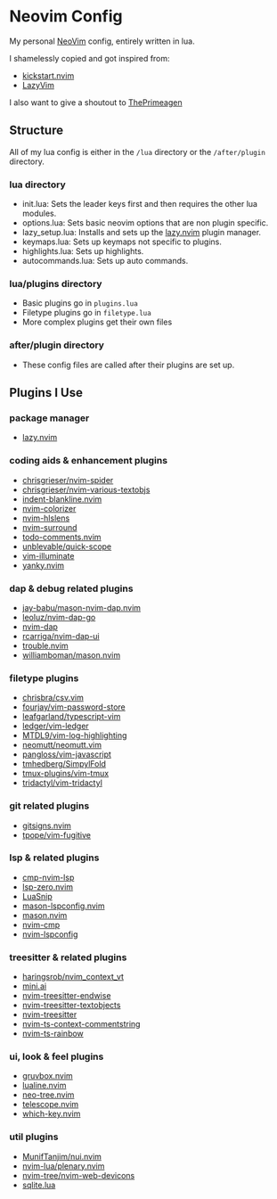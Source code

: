 # Neovim Config
My personal [NeoVim](https://github.com/neovim/neovim) config, entirely written in lua.

I shamelessly copied and got inspired from:
- [kickstart.nvim](https://github.com/nvim-lua/kickstart.nvim)
- [LazyVim](https://github.com/LazyVim/LazyVim)

I also want to give a shoutout to [ThePrimeagen](https://www.youtube.com/channel/UC8ENHE5xdFSwx71u3fDH5Xw)

## Structure
All of my lua config is either in the `/lua` directory or the `/after/plugin` directory.

### lua directory
- init.lua: Sets the leader keys first and then requires the other lua modules.
- options.lua: Sets basic neovim options that are non plugin specific.
- lazy_setup.lua: Installs and sets up the [lazy.nvim](https://github.com/folke/lazy.nvim) plugin manager.
- keymaps.lua: Sets up keymaps not specific to plugins.
- highlights.lua: Sets up highlights.
- autocommands.lua: Sets up auto commands.

### lua/plugins directory
- Basic plugins go in `plugins.lua`
- Filetype plugins go in `filetype.lua`
- More complex plugins get their own files

### after/plugin directory
- These config files are called after their plugins are set up.

## Plugins I Use

### package manager
- [lazy.nvim](https://github.com/folke/lazy.nvim)

### coding aids & enhancement plugins
- [chrisgrieser/nvim-spider](https://github.com/chrisgrieser/nvim-spider)
- [chrisgrieser/nvim-various-textobjs](https://github.com/chrisgrieser/nvim-various-textobjs)
- [indent-blankline.nvim](https://github.com/lukas-reineke/indent-blankline.nvim)
- [nvim-colorizer](https://github.com/norcalli/nvim-colorizer.lua)
- [nvim-hlslens](https://github.com/kevinhwang91/nvim-hlslens)
- [nvim-surround](https://github.com/kylechui/nvim-surround)
- [todo-comments.nvim](https://github.com/folke/todo-comments.nvim)
- [unblevable/quick-scope](https://github.com/unblevable/quick-scope)
- [vim-illuminate](https://github.com/RRethy/vim-illuminate)
- [yanky.nvim](https://github.com/gbprod/yanky.nvim)

### dap & debug related plugins
- [jay-babu/mason-nvim-dap.nvim](https://github.com/jay-babu/mason-nvim-dap.nvim)
- [leoluz/nvim-dap-go](https://github.com/leoluz/nvim-dap-go)
- [nvim-dap](https://github.com/mfussenegger/nvim-dap)
- [rcarriga/nvim-dap-ui](https://github.com/rcarriga/nvim-dap-ui)
- [trouble.nvim](https://github.com/folke/trouble.nvim)
- [williamboman/mason.nvim](https://github.com/williamboman/mason.nvim)

### filetype plugins
- [chrisbra/csv.vim](https://github.com/chrisbra/csv.vim)
- [fourjay/vim-password-store](https://github.com/fourjay/vim-password-store)
- [leafgarland/typescript-vim](https://github.com/leafgarland/typescript-vim)
- [ledger/vim-ledger](https://github.com/ledger/vim-ledger)
- [MTDL9/vim-log-highlighting](https://github.com/MTDL9/vim-log-highlighting)
- [neomutt/neomutt.vim](https://github.com/neomutt/neomutt.vim)
- [pangloss/vim-javascript](https://github.com/pangloss/vim-javascript)
- [tmhedberg/SimpylFold](https://github.com/tmhedberg/SimpylFold)
- [tmux-plugins/vim-tmux](https://github.com/tmux-plugins/vim-tmux)
- [tridactyl/vim-tridactyl](https://github.com/tridactyl/vim-tridactyl)

### git related plugins
- [gitsigns.nvim](https://github.com/lewis6991/gitsigns.nvim)
- [tpope/vim-fugitive](https://github.com/tpope/vim-fugitive)

### lsp & related plugins
- [cmp-nvim-lsp](https://github.com/hrsh7th/cmp-nvim-lsp)
- [lsp-zero.nvim](https://github.com/VonHeikemen/lsp-zero.nvim)
- [LuaSnip](https://github.com/L3MON4D3/LuaSnip)
- [mason-lspconfig.nvim](https://github.com/williamboman/mason-lspconfig.nvim)
- [mason.nvim](https://github.com/williamboman/mason.nvim)
- [nvim-cmp](https://github.com/hrsh7th/nvim-cmp)
- [nvim-lspconfig](https://github.com/neovim/nvim-lspconfig)

### treesitter & related plugins
- [haringsrob/nvim_context_vt](https://github.com/haringsrob/nvim_context_vt)
- [mini.ai](https://github.com/echasnovski/mini.ai)
- [nvim-treesitter-endwise](https://github.com/RRethy/nvim-treesitter-endwise)
- [nvim-treesitter-textobjects](https://github.com/nvim-treesitter/nvim-treesitter-textobjects)
- [nvim-treesitter](https://github.com/nvim-treesitter/nvim-treesitter)
- [nvim-ts-context-commentstring](https://github.com/JoosepAlviste/nvim-ts-context-commentstring)
- [nvim-ts-rainbow](https://github.com/p00f/nvim-ts-rainbow)

### ui, look & feel plugins
- [gruvbox.nvim](https://github.com/ellisonleao/gruvbox.nvim)
- [lualine.nvim](https://github.com/nvim-lualine/lualine.nvim)
- [neo-tree.nvim](https://github.com/nvim-neo-tree/neo-tree.nvim)
- [telescope.nvim](https://github.com/nvim-telescope/telescope.nvim)
- [which-key.nvim](https://github.com/folke/which-key.nvim)

### util plugins
- [MunifTanjim/nui.nvim](https://github.com/MunifTanjim/nui.nvim)
- [nvim-lua/plenary.nvim](https://github.com/nvim-lua/plenary.nvim)
- [nvim-tree/nvim-web-devicons](https://github.com/nvim-tree/nvim-web-devicons)
- [sqlite.lua](https://github.com/kkharji/sqlite.lua)
